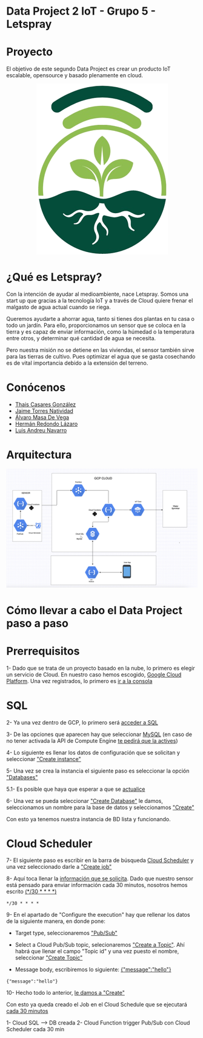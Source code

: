# Data Project 2 IoT - Grupo 5 - Letspray

# Proyecto
El objetivo de este segundo Data Project es crear un producto IoT escalable, opensource y basado plenamente en cloud.

<p align="center">
   <img src="https://github.com/Ciarzi/DP2_G5/blob/main/Imagenes/Logo%20DP2.png?raw=true" alt="[YOUR_ALT]"/>
</p>

# ¿Qué es Letspray?
Con la intención de ayudar al medioambiente, nace Letspray. Somos una start up que gracias a la tecnología IoT y a través de Cloud quiere frenar el malgasto de agua actual cuando se riega.

Queremos ayudarte a ahorrar agua, tanto si tienes dos plantas en tu casa o todo un jardín. Para ello, proporcionamos un sensor que se coloca en la tierra y es capaz de enviar información, como la húmedad o la temperatura entre otros, y determinar qué cantidad de agua se necesita.

Pero nuestra misión no se detiene en las viviendas, el sensor también sirve para las tierras de cultivo. Pues optimizar el agua que se gasta cosechando es de vital importancia debido a la extensión del terreno.

# Conócenos
- [Thais Casares González](https://github.com/thais1987 "Thais")
- [Jaime Torres Natividad](https://github.com/Alvaromasa "Jaime")
- [Álvaro Masa De Vega](https://github.com/jatona27 "Álvaro")
- [Hermán Redondo Lázaro](https://github.com/Ciarzi "Hermán")
- [Luis Andreu Navarro](https://github.com/Luisand8 "Luis")

# Arquitectura
<p align="center">
   <img src="https://github.com/Ciarzi/DP2_G5/blob/main/Arq-diag_LetSpray.png" alt="[YOUR_ALT]"/>
</p>

# Cómo llevar a cabo el Data Project paso a paso

# Prerrequisitos

1- Dado que se trata de un proyecto basado en la nube, lo primero es elegir un servicio de Cloud. En nuestro caso hemos escogido, [Google Cloud Platform](https://cloud.google.com/ "Regístrate aquí"). Una vez registrados, lo primero es [ir a la consola](https://github.com/Ciarzi/DP2_G5/blob/main/Tutorial/1.png)

# SQL

2- Ya una vez dentro de GCP, lo primero será [acceder a SQL](https://github.com/Ciarzi/DP2_G5/blob/main/Tutorial/2.jpeg)

3- De las opciones que aparecen hay que seleccionar [MySQL](https://github.com/Ciarzi/DP2_G5/blob/main/Tutorial/3.jpeg) (en caso de no tener activada la API de Compute Engine [te pedirá que la actives](https://github.com/Ciarzi/DP2_G5/blob/main/Tutorial/4.jpeg))

4- Lo siguiente es llenar los datos de configuración que se solicitan y seleccionar ["Create instance"](https://github.com/Ciarzi/DP2_G5/blob/main/Tutorial/5.jpeg)

5- Una vez se crea la instancia el siguiente paso es seleccionar la opción ["Databases"](https://github.com/Ciarzi/DP2_G5/blob/main/Tutorial/6.jpeg)
   
   5.1- Es posible que haya que esperar a que se [actualice](https://github.com/Ciarzi/DP2_G5/blob/main/Tutorial/7.jpeg)

6- Una vez se pueda seleccionar ["Create Database"](https://github.com/Ciarzi/DP2_G5/blob/main/Tutorial/8.jpeg) le damos, seleccionamos un nombre para la base de datos y seleccionamos ["Create"](https://github.com/Ciarzi/DP2_G5/blob/main/Tutorial/9.jpeg)

Con esto ya tenemos nuestra instancia de BD lista y funcionando.

# Cloud Scheduler

7- El siguiente paso es escribir en la barra de búsqueda [Cloud Scheduler](https://github.com/Ciarzi/DP2_G5/blob/main/Tutorial/10.jpeg) y una vez seleccionado darle a ["Create job"](https://github.com/Ciarzi/DP2_G5/blob/main/Tutorial/11.jpeg)

8- Aquí toca llenar la [información que se solicita](https://github.com/Ciarzi/DP2_G5/blob/main/Tutorial/12.jpeg). Dado que nuestro sensor está pensado para enviar información cada 30 minutos, nosotros hemos escrito [(*/30 * * * *)](https://github.com/Ciarzi/DP2_G5/blob/main/Tutorial/13.jpeg)
            
    */30 * * * *

9- En el apartado de "Configure the execution" hay que rellenar los datos de la siguiente manera, en donde pone:

   - Target type, seleccionaremos ["Pub/Sub"](https://github.com/Ciarzi/DP2_G5/blob/main/Tutorial/14.jpeg)
      
   - Select a Cloud Pub/Sub topic, selecionaremos ["Create a Topic"](https://github.com/Ciarzi/DP2_G5/blob/main/Tutorial/15.jpeg). Ahí habrá que llenar el campo "Topic id"  y         una vez puesto el nombre, seleccionar ["Create Topic"](https://github.com/Ciarzi/DP2_G5/blob/main/Tutorial/16.jpeg)
   
   - Message body, escribiremos lo siguiente: [{"message":"hello"}](https://github.com/Ciarzi/DP2_G5/blob/main/Tutorial/17.jpeg)
        
    {"message":"hello"}
   
10- Hecho todo lo anterior, [le damos a "Create"](https://github.com/Ciarzi/DP2_G5/blob/main/Tutorial/18.jpeg)

Con esto ya queda creado el Job en el Cloud Schedule que se ejecutará [cada 30 minutos](https://github.com/Ciarzi/DP2_G5/blob/main/Tutorial/19.jpeg)





1- Cloud SQL --> DB creada
2- Cloud Function 
  trigger Pub/Sub con Cloud Scheduler cada 30 min

